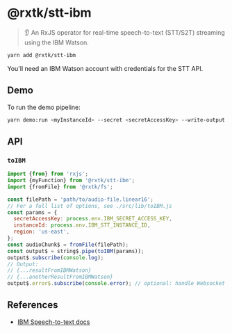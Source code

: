 # @rxtk/stt-ibm
> 👂 An RxJS operator for real-time speech-to-text (STT/S2T) streaming using the IBM Watson.

```bash
yarn add @rxtk/stt-ibm
```

You'll need an IBM Watson account with credentials for the STT API.

## Demo
To run the demo pipeline:
```bash
yarn demo:run <myInstanceId> --secret <secretAccessKey> --write-output
```

## API

### `toIBM`
```js
import {from} from 'rxjs';
import {myFunction} from '@rxtk/stt-ibm';
import {fromFile} from '@rxtk/fs';

const filePath = 'path/to/audio-file.linear16';
// For a full list of options, see ./src/lib/toIBM.js
const params = {
  secretAccessKey: process.env.IBM_SECRET_ACCESS_KEY,
  instanceId: process.env.IBM_STT_INSTANCE_ID,
  region: 'us-east',
};
const audioChunk$ = fromFile(filePath);
const output$ = string$.pipe(toIBM(params));
output$.subscribe(console.log); 
// Output:
// {...resultFromIBMWatson}
// {...anotherResultFromIBMWatson}
output$.error$.subscribe(console.error); // optional: handle Websocket Errors
```

## References
- [IBM Speech-to-text docs](https://cloud.ibm.com/docs/speech-to-text?topic=speech-to-text-websockets)
